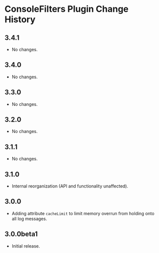 ConsoleFilters Plugin Change History
====================================

3.4.1
-----

-   No changes.

3.4.0
-----

-   No changes.

3.3.0
-----

-   No changes.

3.2.0
-----

-   No changes.

3.1.1
-----

-   No changes.

3.1.0
-----

-   Internal reorganization (API and functionality unaffected).

3.0.0
-----

-   Adding attribute `cacheLimit` to limit memory overrun from holding onto all log messages.

3.0.0beta1
----------

-   Initial release.
